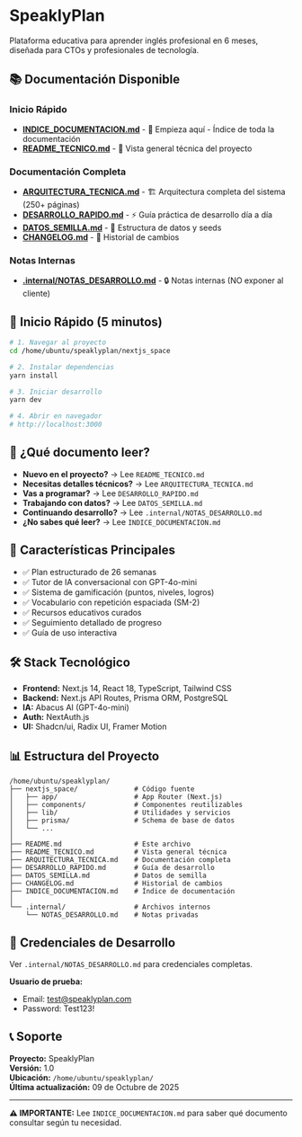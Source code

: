# SpeaklyPlan

Plataforma educativa para aprender inglés profesional en 6 meses, diseñada para CTOs y profesionales de tecnología.

## 📚 Documentación Disponible

### Inicio Rápido
- **[INDICE_DOCUMENTACION.md](./INDICE_DOCUMENTACION.md)** - 📖 Empieza aquí - Índice de toda la documentación
- **[README_TECNICO.md](./README_TECNICO.md)** - 🚀 Vista general técnica del proyecto

### Documentación Completa
- **[ARQUITECTURA_TECNICA.md](./ARQUITECTURA_TECNICA.md)** - 🏗️ Arquitectura completa del sistema (250+ páginas)
- **[DESARROLLO_RAPIDO.md](./DESARROLLO_RAPIDO.md)** - ⚡ Guía práctica de desarrollo día a día
- **[DATOS_SEMILLA.md](./DATOS_SEMILLA.md)** - 🌱 Estructura de datos y seeds
- **[CHANGELOG.md](./CHANGELOG.md)** - 📝 Historial de cambios

### Notas Internas
- **[.internal/NOTAS_DESARROLLO.md](./.internal/NOTAS_DESARROLLO.md)** - 🔒 Notas internas (NO exponer al cliente)

## 🚀 Inicio Rápido (5 minutos)

```bash
# 1. Navegar al proyecto
cd /home/ubuntu/speaklyplan/nextjs_space

# 2. Instalar dependencias
yarn install

# 3. Iniciar desarrollo
yarn dev

# 4. Abrir en navegador
# http://localhost:3000
```

## 📖 ¿Qué documento leer?

- **Nuevo en el proyecto?** → Lee `README_TECNICO.md`
- **Necesitas detalles técnicos?** → Lee `ARQUITECTURA_TECNICA.md`
- **Vas a programar?** → Lee `DESARROLLO_RAPIDO.md`
- **Trabajando con datos?** → Lee `DATOS_SEMILLA.md`
- **Continuando desarrollo?** → Lee `.internal/NOTAS_DESARROLLO.md`
- **¿No sabes qué leer?** → Lee `INDICE_DOCUMENTACION.md`

## 🎯 Características Principales

- ✅ Plan estructurado de 26 semanas
- ✅ Tutor de IA conversacional con GPT-4o-mini
- ✅ Sistema de gamificación (puntos, niveles, logros)
- ✅ Vocabulario con repetición espaciada (SM-2)
- ✅ Recursos educativos curados
- ✅ Seguimiento detallado de progreso
- ✅ Guía de uso interactiva

## 🛠️ Stack Tecnológico

- **Frontend:** Next.js 14, React 18, TypeScript, Tailwind CSS
- **Backend:** Next.js API Routes, Prisma ORM, PostgreSQL
- **IA:** Abacus AI (GPT-4o-mini)
- **Auth:** NextAuth.js
- **UI:** Shadcn/ui, Radix UI, Framer Motion

## 📊 Estructura del Proyecto

```
/home/ubuntu/speaklyplan/
├── nextjs_space/              # Código fuente
│   ├── app/                   # App Router (Next.js)
│   ├── components/            # Componentes reutilizables
│   ├── lib/                   # Utilidades y servicios
│   ├── prisma/                # Schema de base de datos
│   └── ...
│
├── README.md                  # Este archivo
├── README_TECNICO.md          # Vista general técnica
├── ARQUITECTURA_TECNICA.md    # Documentación completa
├── DESARROLLO_RAPIDO.md       # Guía de desarrollo
├── DATOS_SEMILLA.md           # Datos de semilla
├── CHANGELOG.md               # Historial de cambios
├── INDICE_DOCUMENTACION.md    # Índice de documentación
│
└── .internal/                 # Archivos internos
    └── NOTAS_DESARROLLO.md    # Notas privadas
```

## 🔐 Credenciales de Desarrollo

Ver `.internal/NOTAS_DESARROLLO.md` para credenciales completas.

**Usuario de prueba:**
- Email: test@speaklyplan.com
- Password: Test123!

## 📞 Soporte

**Proyecto:** SpeaklyPlan  
**Versión:** 1.0  
**Ubicación:** `/home/ubuntu/speaklyplan/`  
**Última actualización:** 09 de Octubre de 2025

---

**⚠️ IMPORTANTE:** Lee `INDICE_DOCUMENTACION.md` para saber qué documento consultar según tu necesidad.
